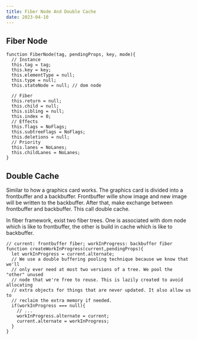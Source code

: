 ```yaml
---
title: Fiber Node And Double Cache
date: 2023-04-10
---
```


## Fiber Node

```
function FiberNode(tag, pendingProps, key, mode){
  // Instance
  this.tag = tag;
  this.key = key;
  this.elementType = null;
  this.type = null;
  this.stateNode = null; // dom node
  
  // Fiber
  this.return = null;
  this.child = null;
  this.sibling = null;
  this.index = 0;
  // Effects
  this.flags = NoFlags;
  this.subtreeFlags = NoFlags;
  this.deletions = null;
  // Priority
  this.lanes = NoLanes;
  this.childLanes = NoLanes;
}
```

## Double Cache

Similar to how a graphics card works. The graphics card is divided into a frontbuffer and a backbuffer. Frontbuffer wille show image and new image will be written to the backbuffer. After that, make exchange between frontbuffer and backbuffer. This call double cache.

In fiber framework, exist two fiber trees. One is associated with dom node which is like to frontbuffer, the other is build in cache which is like to backbuffer.

```
// current: frontbuffer fiber; workInProgress: backbuffer fiber
function createWorkInProgress(current,pendingProps){
  let workInProgress = current.alternate;
  // We use a double buffering pooling technique because we know that we'll
  // only ever need at most two versions of a tree. We pool the "other" unused
  // node that we're free to reuse. This is lazily created to avoid allocating
  // extra objects for things that are never updated. It also allow us to
  // reclaim the extra memory if needed.
  if(workInProgress === null){
    // ...
    workInProgress.alternate = current;
    current.alternate = workInProgress;
  }
}
```

